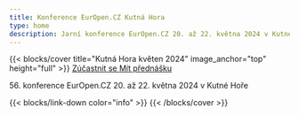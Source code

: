 ```yaml
---
title: Konference EurOpen.CZ Kutná Hora
type: home
description: Jarní konference EurOpen.CZ 20. až 22. května 2024 v Kutné Hoře
---
```


{{< blocks/cover title="Kutná Hora květen 2024" image_anchor="top" height="full" >}}
<a class="btn btn-lg btn-primary me-3 mb-4" href="#">
  Zúčastnit se
</a>
<a class="btn btn-lg btn-secondary me-3 mb-4" href="#">
  Mít přednášku
</a>
<p class="lead mt-3 mb-3">56. konference EurOpen.CZ 20. až 22. května 2024 v Kutné Hoře</p>
{{< blocks/link-down color="info" >}}
{{< /blocks/cover >}}
